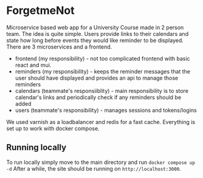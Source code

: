 # ForgetmeNot

Microservice based web app for a University Course made in 2 person team.
The idea is quite simple. Users provide links to their calendars and state how long before events they would like reminder to be displayed.
There are 3 microservices and a frontend. 
* frontend (my responsibility) - not too complicated frontend with basic react and mui.
* reminders (my responsibility) - keeps the reminder messages that the user should have displayed and provides an api to manage those reminders
* calendars (teammate's responsiiblity) - main responsibility is to store calendar's links and periodically check if any reminders should be added
* users (teammate's responsibility) - manages sessions and tokens/logins

We used varnish as a loadbalancer and redis for a fast cache. Everything is set up to work with docker compose.

## Running locally
To run locally simply move to the main directory and run
`docker compose up -d`
After a while, the site should be running on `http://localhost:3000`.
